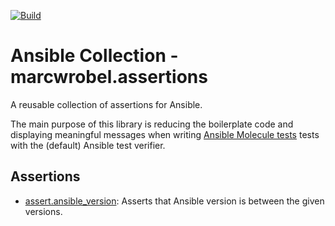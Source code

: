 [![Build](https://github.com/marcwrobel/ansible-collection-assertions/workflows/CI/badge.svg)](https://github.com/marcwrobel/ansible-collection-assertions/actions)

# Ansible Collection - marcwrobel.assertions

A reusable collection of assertions for Ansible.

The main purpose of this library is reducing the boilerplate code and displaying meaningful messages when writing [Ansible Molecule tests](https://github.com/ansible-community/molecule) tests
with the (default) Ansible test verifier.

## Assertions

- [assert.ansible_version](ansible_collections/marcwrobel/assertions/roles/assert_ansible_version/README.md): Asserts that Ansible version is between the given
  versions.
